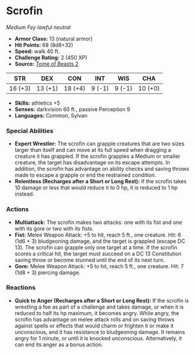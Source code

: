 # Scrofin

*Medium* *Fey* *lawful neutral*

- **Armor Class:** 13 (natural armor)
- **Hit Points:** 68 (8d8+32)
- **Speed:** walk 40 ft.
- **Challenge Rating:** 2 (450 XP)
- **Source:** [Tome of Beasts 2](https://koboldpress.com/kpstore/product/tome-of-beasts-2-for-5th-edition/)

| STR | DEX | CON | INT | WIS | CHA |
| --- | --- | --- | --- | --- | --- |
| 16 (+3) | 13 (+1) | 18 (+4) | 9 (-1) | 9 (-1) | 10 (+0) |

- **Skills:** athletics +5
- **Senses:** darkvision 60 ft., passive Perception 9
- **Languages:** Common, Sylvan
### Special Abilities
- **Expert Wrestler:** The scrofin can grapple creatures that are two sizes larger than itself and can move at its full speed when dragging a creature it has grappled. If the scrofin grapples a Medium or smaller creature, the target has disadvantage on its escape attempts. In addition, the scrofin has advantage on ability checks and saving throws made to escape a grapple or end the restrained condition.
- **Relentless (Recharges after a Short or Long Rest):** If the scrofin takes 10 damage or less that would reduce it to 0 hp, it is reduced to 1 hp instead.
### Actions
- **Multiattack:** The scrofin makes two attacks: one with its fist and one with its gore or two with its fists.
- **Fist:** Melee Weapon Attack: +5 to hit, reach 5 ft., one creature. Hit: 6 (1d6 + 3) bludgeoning damage, and the target is grappled (escape DC 13). The scrofin can grapple only one target at a time. If the scrofin scores a critical hit, the target must succeed on a DC 13 Constitution saving throw or become stunned until the end of its next turn.
- **Gore:** Melee Weapon Attack: +5 to hit, reach 5 ft., one creature. Hit: 7 (1d8 + 3) piercing damage.
### Reactions
- **Quick to Anger (Recharges after a Short or Long Rest):** If the scrofin is wrestling a foe as part of a challenge and takes damage, or when it is reduced to half its hp maximum, it becomes angry. While angry, the scrofin has advantage on melee attack rolls and on saving throws against spells or effects that would charm or frighten it or make it unconscious, and it has resistance to bludgeoning damage. It remains angry for 1 minute, or until it is knocked unconscious. Alternatively, it can end its anger as a bonus action.
